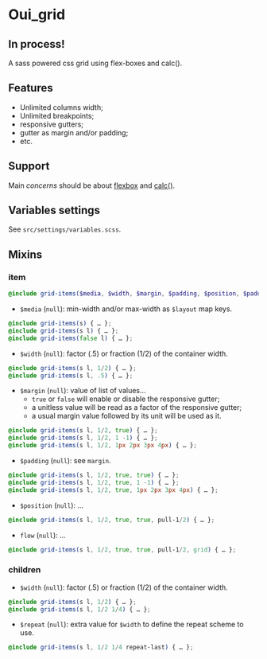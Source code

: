 # Oui_grid

## In process!

A sass powered css grid using flex-boxes and calc().

## Features

* Unlimited columns width;
* Unlimited breakpoints;
* responsive gutters;
* gutter as margin and/or padding;
* etc.

## Support

Main *concerns* should be about [flexbox](http://caniuse.com/#feat=flexbox) and [calc()](http://caniuse.com/#search=calc).

## Variables settings

See `src/settings/variables.scss`.

## Mixins

### item

```scss
@include grid-items($media, $width, $margin, $padding, $position, $padding);
```

- `$media` (`null`): min-width and/or max-width as `$layout` map keys.
```scss
@include grid-items(s) { … };
@include grid-items(s l) { … };
@include grid-items(false l) { … };
```
- `$width` (`null`): factor (.5) or fraction (1/2) of the container width.
```scss
@include grid-items(s l, 1/2) { … };
@include grid-items(s l, .5) { … };
```
- `$margin` (`null`): value of list of values…
  - `true` or `false` will enable or disable the responsive gutter;
  - a unitless value will be read as a factor of the responsive gutter;
  - a usual margin value followed by its unit will be used as it.
```scss
@include grid-items(s l, 1/2, true) { … };
@include grid-items(s l, 1/2, 1 -1) { … };
@include grid-items(s l, 1/2, 1px 2px 3px 4px) { … };
```
- `$padding` (`null`): see `margin`.
```scss
@include grid-items(s l, 1/2, true, true) { … };
@include grid-items(s l, 1/2, true, 1 -1) { … };
@include grid-items(s l, 1/2, true, 1px 2px 3px 4px) { … };
```
- `$position` (`null`): …
```scss
@include grid-items(s l, 1/2, true, true, pull-1/2) { … };
```
- `flow` (`null`): …
```scss
@include grid-items(s l, 1/2, true, true, pull-1/2, grid) { … };
```

### children

- `$width` (`null`): factor (.5) or fraction (1/2) of the container width.
```scss
@include grid-items(s l, 1/2) { … };
@include grid-items(s l, 1/2 1/4) { … };
```
- `$repeat` (`null`): extra value for `$width` to define the repeat scheme to use.
```scss
@include grid-items(s l, 1/2 1/4 repeat-last) { … };
